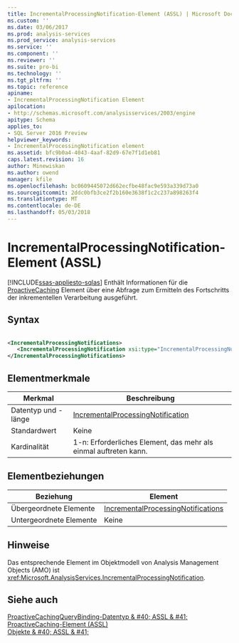 ```yaml
---
title: IncrementalProcessingNotification-Element (ASSL) | Microsoft Docs
ms.custom: ''
ms.date: 03/06/2017
ms.prod: analysis-services
ms.prod_service: analysis-services
ms.service: ''
ms.component: ''
ms.reviewer: ''
ms.suite: pro-bi
ms.technology: ''
ms.tgt_pltfrm: ''
ms.topic: reference
apiname:
- IncrementalProcessingNotification Element
apilocation:
- http://schemas.microsoft.com/analysisservices/2003/engine
apitype: Schema
applies_to:
- SQL Server 2016 Preview
helpviewer_keywords:
- IncrementalProcessingNotification element
ms.assetid: bfc9b0a4-4043-4aaf-82d9-67e7f1d1eb81
caps.latest.revision: 16
author: Minewiskan
ms.author: owend
manager: kfile
ms.openlocfilehash: bc0609445072d662ecfbe48fac9e593a339d73a0
ms.sourcegitcommit: 2ddc0bfb3ce2f2b160e3638f1c2c237a898263f4
ms.translationtype: MT
ms.contentlocale: de-DE
ms.lasthandoff: 05/03/2018
---
```

# <a name="incrementalprocessingnotification-element-assl"></a>IncrementalProcessingNotification-Element (ASSL)
[!INCLUDE[ssas-appliesto-sqlas](../../../includes/ssas-appliesto-sqlas.md)]
  Enthält Informationen für die [ProactiveCaching](../../../analysis-services/scripting/objects/proactivecaching-element-assl.md) Element über eine Abfrage zum Ermitteln des Fortschritts der inkrementellen Verarbeitung ausgeführt.  
  
## <a name="syntax"></a>Syntax  
  
```xml  
  
<IncrementalProcessingNotifications>  
   <IncrementalProcessingNotification xsi:type="IncrementalProcessingNotification">...</IncrementalProcessingNotification>  
</IncrementalProcessingNotifications>  
```  
  
## <a name="element-characteristics"></a>Elementmerkmale  
  
|Merkmal|Beschreibung|  
|--------------------|-----------------|  
|Datentyp und -länge|[IncrementalProcessingNotification](../../../analysis-services/scripting/data-type/incrementalprocessingnotification-data-type-assl.md)|  
|Standardwert|Keine|  
|Kardinalität|1-n: Erforderliches Element, das mehr als einmal auftreten kann.|  
  
## <a name="element-relationships"></a>Elementbeziehungen  
  
|Beziehung|Element|  
|------------------|-------------|  
|Übergeordnete Elemente|[IncrementalProcessingNotifications](../../../analysis-services/scripting/collections/incrementalprocessingnotifications-element-assl.md)|  
|Untergeordnete Elemente|Keine|  
  
## <a name="remarks"></a>Hinweise  
 Das entsprechende Element im Objektmodell von Analysis Management Objects (AMO) ist <xref:Microsoft.AnalysisServices.IncrementalProcessingNotification>.  
  
## <a name="see-also"></a>Siehe auch  
 [ProactiveCachingQueryBinding-Datentyp & #40; ASSL & #41;](../../../analysis-services/scripting/data-type/proactivecachingquerybinding-data-type-assl.md)   
 [ProactiveCaching-Element &#40;ASSL&#41;](../../../analysis-services/scripting/objects/proactivecaching-element-assl.md)   
 [Objekte & #40; ASSL & #41;](../../../analysis-services/scripting/objects/objects-assl.md)  
  
  
